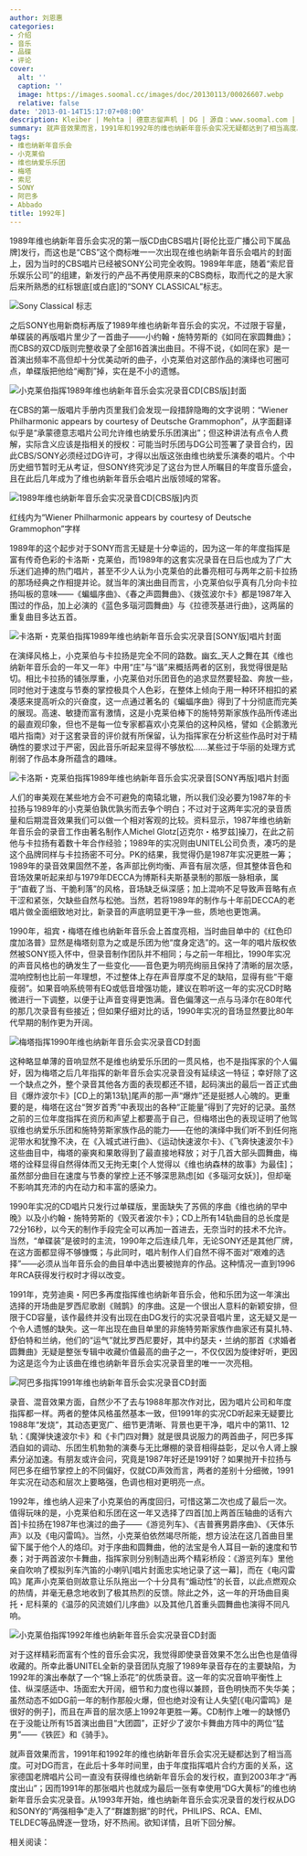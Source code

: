 ```yaml
---
author: 刘恩惠
categories:
- 介绍
- 音乐
- 品碟
- 评论
cover:
  alt: ''
  caption: ''
  image: https://images.soomal.cc/images/doc/20130113/00026607.webp
  relative: false
date: '2013-01-14T15:17:07+08:00'
description: Kleiber | Mehta | 德意志留声机 | DG | 源自：www.soomal.com | 版权：原创 |  平均/总评分：06.50/52
summary: 就声音效果而言，1991年和1992年的维也纳新年音乐会实况无疑都达到了相当高度。可对DG而言，在此后十多年时间里，由于年度指挥唱片合约方面的关系，这家德国老牌唱片公司一直没有获得……
tags:
- 维也纳新年音乐会
- 小克莱伯
- 维也纳爱乐乐团
- 梅塔
- 索尼
- SONY
- 阿巴多
- Abbado
title: 1992年]
---
```


1989年维也纳新年音乐会实况的第一版CD由CBS唱片[哥伦比亚广播公司下属品牌]发行，而这也是“CBS”这个商标唯一一次出现在维也纳新年音乐会唱片的封面上，因为当时的CBS唱片已经被SONY公司完全收购。1989年年底，随着“索尼音乐娱乐公司”的组建，新发行的产品不再使用原来的CBS商标，取而代之的是大家后来所熟悉的红标银底[或白底]的“SONY CLASSICAL”标志。

![Sony Classical 标志](https://images.soomal.cc/images/doc/20130113/00026605.webp)





之后SONY也用新商标再版了1989年维也纳新年音乐会的实况，不过限于容量，单碟装的再版唱片里少了一首曲子――小约翰・施特劳斯的《如同在家圆舞曲》；而CBS的双CD版则完整收录了全部16首演出曲目。不得不说，《如同在家》是一首演出频率不高但却十分优美动听的曲子，小克莱伯对这部作品的演绎也可圈可点，单碟版把他给“阉割”掉，实在是不小的遗憾。

![小克莱伯指挥1989年维也纳新年音乐会实况录音CD[CBS版]封面](https://images.soomal.cc/images/doc/20130113/00026598.webp)





在CBS的第一版唱片手册内页里我们会发现一段措辞隐晦的文字说明：“Wiener Philharmonic appears by courtesy of Deutsche Grammophon”，从字面翻译似乎是“承蒙德意志唱片公司允许维也纳爱乐乐团演出”；但这种讲法有点令人费解，实际含义应该是指相关的授权：可能当时乐团与DG公司签署了录音合约，因此CBS/SONY必须经过DG许可，才得以出版这张由维也纳爱乐演奏的唱片。个中历史细节暂时无从考证，但SONY终究涉足了这台为世人所瞩目的年度音乐盛会，且在此后几年成为了维也纳新年音乐会唱片出版领域的常客。

![1989年维也纳新年音乐会实况录音CD[CBS版]内页](https://images.soomal.cc/images/doc/20130113/00026599.webp)

红线内为“Wiener Philharmonic appears by courtesy of Deutsche Grammophon”字样



1989年的这个起步对于SONY而言无疑是十分幸运的，因为这一年的年度指挥是富有传奇色彩的卡洛斯・克莱伯，而1989年的这套实况录音在日后也成为了广大乐迷们追捧的热门唱片，甚至不少人认为小克莱伯的此番亮相可与两年之前卡拉扬的那场经典之作相提并论。就当年的演出曲目而言，小克莱伯似乎真有几分向卡拉扬叫板的意味――《蝙蝠序曲》、《春之声圆舞曲》、《拨弦波尔卡》都是1987年入围过的作品，加上必演的《蓝色多瑙河圆舞曲》与《拉德茨基进行曲》，这两届的重复曲目多达五首。

![卡洛斯・克莱伯指挥1989年维也纳新年音乐会实况录音[SONY版]唱片封面](https://images.soomal.cc/images/doc/20121116/00024634.webp)





在演绎风格上，小克莱伯与卡拉扬是完全不同的路数。幽玄_天人之舞在其《维也纳新年音乐会的一年又一年》中用“庄”与“谐”来概括两者的区别，我觉得很是贴切。相比卡拉扬的铺张厚重，小克莱伯对乐团音色的追求显然要轻盈、奔放一些，同时他对于速度与节奏的掌控极具个人色彩，在整体上倾向于用一种环环相扣的紧凑感来提高听众的兴奋度，这一点通过著名的《蝙蝠序曲》得到了十分彻底而完美的展现。高速、敏捷而富有激情，这是小克莱伯棒下的施特劳斯家族作品所传递出的最直观印象，但也不是每一位专家都喜欢小克莱伯的这种风格，譬如《企鹅激光唱片指南》对于这套录音的评价就有所保留，认为指挥家在分析这些作品时对于精确性的要求过于严密，因此音乐听起来显得不够放松……某些过于华丽的处理方式削弱了作品本身所蕴含的趣味。

![卡洛斯・克莱伯指挥1989年维也纳新年音乐会实况录音[SONY再版]唱片封面](https://images.soomal.cc/images/doc/20130113/00026606.webp)





人们的审美观在某些地方会不可避免的南辕北辙，所以我们没必要为1987年的卡拉扬与1989年的小克莱伯孰优孰劣而去争个明白；不过对于这两年实况的录音质量和后期混音效果我们可以做一个相对客观的比较。资料显示，1987年维也纳新年音乐会的录音工作由著名制作人Michel Glotz[迈克尔・格罗兹]操刀，在此之前他与卡拉扬有着数十年合作经验；1989年的实况则由UNITEL公司负责，凑巧的是这个品牌同样与卡拉扬密不可分。PK的结果，我觉得仍是1987年实况更胜一筹；1989年的录音效果固然不差，各声部比例均衡、声音有层次感，但其整体音色和音场效果听起来却与1979年DECCA为博斯科夫斯基录制的那版一脉相承，属于“直截了当、干脆利落”的风格，音场缺乏纵深感；加上混响不足导致声音略有点干涩和紧张，欠缺些自然与松弛。当然，若将1989年的制作与十年前DECCA的老唱片做全面细致地对比，新录音的声底明显更干净一些，质地也更饱满。

1990年，祖宾・梅塔在维也纳新年音乐会上首度亮相，当时曲目单中的《红色印度加洛普》显然是梅塔刻意为之或是乐团为他“度身定选”的。这一年的唱片版权依然被SONY揽入怀中，但录音制作团队并不相同；与之前一年相比，1990年实况的声音风格也的确发生了一些变化――音色更为明亮绚丽且保持了清晰的层次感，混响控制也比前一年理想，不过整体上存在声音厚度不足的缺陷，显得有些“干瘪瘦弱”。如果音响系统带有EQ或低音增强功能，建议在聆听这一年的实况CD时略微进行一下调整，以便于让声音变得更饱满。音色偏薄这一点与马泽尔在80年代的那几次录音有些接近；但如果仔细对比的话，1990年实况的音场显然要比80年代早期的制作更为开阔。

![梅塔指挥1990年维也纳新年音乐会实况录音CD封面](https://images.soomal.cc/images/doc/20130113/00026601.webp)





这种略显单薄的音响显然不是维也纳爱乐乐团的一贯风格，也不是指挥家的个人偏好，因为梅塔之后几年指挥的新年音乐会实况录音没有延续这一特征；幸好除了这一个缺点之外，整个录音其他各方面的表现都还不错，起码演出的最后一首正式曲目《爆炸波尔卡》[CD上的第13轨]尾声的那一声“爆炸”还是挺撼人心魄的。更重要的是，梅塔在这台“贺岁首秀”中表现出的各种“正能量”得到了完好的记录。虽然之前的三位年度指挥在资历和声望上都要高于自己，但梅塔出色的表现证明了他驾驭维也纳爱乐乐团和施特劳斯家族作品的能力――在他的演绎中我们听不到任何拖泥带水和犹豫不决，在《入城式进行曲》、《运动快速波尔卡》、《飞奔快速波尔卡》这些曲目中，梅塔的豪爽和果敢得到了最直接地释放；对于几首大部头圆舞曲，梅塔的诠释显得自然得体而又无拘无束[个人觉得以《维也纳森林的故事》为最佳]；虽然部分曲目在速度与节奏的掌控上还不够深思熟虑[如《多瑙河女妖》]，但却毫不影响其充沛的内在动力和丰富的感染力。

1990年实况的CD唱片只发行过单碟版，里面缺失了苏佩的序曲《维也纳的早中晚》以及小约翰・施特劳斯的《毁灭者波尔卡》；CD上所有14轨曲目的总长度是72分16秒，以今天的制作手段完全可以再加一首进去，无奈当时的技术不允许。当然，“单碟装”是彼时的主流，1990年之后连续几年，无论SONY还是其他厂牌，在这方面都显得不够慷慨；与此同时，唱片制作人们自然不得不面对“艰难的选择”――必须从当年音乐会的曲目单中选出要被抛弃的作品。这种情况一直到1996年RCA获得发行权时才得以改变。

1991年，克劳迪奥・阿巴多再度指挥维也纳新年音乐会，他和乐团为这一年演出选择的开场曲是罗西尼歌剧《贼鹊》的序曲。这是一个很出人意料的新颖安排，但限于CD容量，该作最终并没有出现在由DG发行的实况录音唱片里，这无疑又是一个令人遗憾的缺失。这一年出现在曲目单里的非施特劳斯家族作曲家还有莫扎特、舒伯特和兰纳，他们的“运气”就比罗西尼要好，其中约瑟夫・兰纳的那首《求婚者圆舞曲》无疑是整张专辑中收藏价值最高的曲子之一，不仅仅因为旋律好听，更因为这是迄今为止该曲在维也纳新年音乐会实况录音里的唯一一次亮相。

![阿巴多指挥1991年维也纳新年音乐会实况录音CD封面](https://images.soomal.cc/images/doc/20121124/00024868.webp)





录音、混音效果方面，自然少不了去与1988年那次作对比，因为唱片公司和年度指挥都一样。两者的整体风格虽然基本一致，但1991年的实况CD听起来无疑要比1988年“发烧”，其动态更宽广、细节更清晰、背景也更干净，唱片中的第11、12轨：《魔弹快速波尔卡》和《卡门四对舞》就是很具说服力的两首曲子，阿巴多挥洒自如的调动、乐团生机勃勃的演奏与无比爆棚的录音相得益彰，足以令人肾上腺素分泌加速。有朋友或许会问，究竟是1987年好还是1991好？如果抛开卡拉扬与阿巴多在细节掌控上的不同偏好，仅就CD声效而言，两者的差别十分细微，1991年实况在动态和层次上要略强，色调也相对更明亮一点。

1992年，维也纳人迎来了小克莱伯的再度回归，可惜这第二次也成了最后一次。值得玩味的是，小克莱伯和乐团在这一年又选择了四首[加上两首压轴曲的话有六首]卡拉扬在1987年也演过的曲子――《游览列车》、《吉普赛男爵序曲》、《天体乐声》以及《电闪雷鸣》。当然，小克莱伯依然竭尽所能，想方设法在这几首曲目里留下属于他个人的烙印。对于序曲和圆舞曲，他的法宝是令人耳目一新的速度和节奏；对于两首波尔卡舞曲，指挥家则分别制造出两个精彩桥段：《游览列车》里他亲自吹响了模拟列车汽笛的小喇叭[唱片封面忠实地记录了这一幕]，而在《电闪雷鸣》尾声小克莱伯则故意让乐队拖出一个十分具有“煽动性”的长音，以此点燃观众的热情，并毫无悬念地收到了极其热烈的反馈。除此之外，这一年的开场曲目奥托・尼科莱的《温莎的风流娘们儿序曲》以及其他几首重头圆舞曲也演得不同凡响。

![小克莱伯指挥1992年维也纳新年音乐会实况录音CD封面](https://images.soomal.cc/images/doc/20130113/00026604.webp)





对于这样精彩而富有个性的音乐会实况，我觉得即使录音效果不怎么出色也是值得收藏的。所幸此番UNITEL全新的录音团队克服了1989年录音存在的主要缺陷，为1992年的演出奉献了一个“锦上添花”的优质录音。这一年的实况音响平衡性上佳、纵深感适中、场面宏大开阔，细节和力度也得以兼顾，音色明快而不失华美；虽然动态不如DG前一年的制作那般火爆，但也绝对没有让人失望[《电闪雷鸣》是很好的例子]，而且在声音的层次感上1992年更胜一筹。CD制作上唯一的缺憾仍在于没能让所有15首演出曲目“大团圆”，正好少了波尔卡舞曲方阵中的两位“猛男”――《铁匠》和《骑手》。

就声音效果而言，1991年和1992年的维也纳新年音乐会实况无疑都达到了相当高度。可对DG而言，在此后十多年时间里，由于年度指挥唱片合约方面的关系，这家德国老牌唱片公司一直没有获得维也纳新年音乐会的发行权，直到2003年才“再度出山”；因而1991年的那张唱片也就成为最后一张有幸使用“DG大黄标”的维也纳新年音乐会实况录音。从1993年开始，维也纳新年音乐会实况录音的发行权从DG和SONY的“两强相争”走入了“群雄割据”的时代，PHILIPS、RCA、EMI、TELDEC等品牌逐一登场，好不热闹。欲知详情，且听下回分解。

相关阅读：